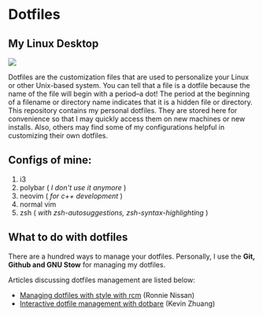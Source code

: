 # Dotfiles



## My Linux Desktop

![](/home/ritux/Pictures/Desktop_Screenshot.png)



Dotfiles are the customization files that are used to personalize your Linux or other Unix-based system.  You can tell that a file is a dotfile because the name of the file will begin with a period–a dot!  The period at the beginning of a filename or directory name indicates that it is a hidden file or directory.  This repository contains my personal dotfiles.  They are stored here for convenience so that I may quickly access them on new machines or new installs.  Also, others may find some of my configurations helpful in customizing their own dotfiles.



## Configs of mine: 

1. i3
2. polybar ( *I don't use it anymore* )
3. neovim ( *for c++ development* )
4. normal vim
5. zsh ( *with zsh-autosuggestions, zsh-syntax-highlighting* )



## What to do with dotfiles

There are a hundred ways to manage your dotfiles. Personally, I use the **Git, Github and GNU Stow** for managing my dotfiles. 

Articles discussing dotfiles management are listed below:

- [Managing dotfiles with style with rcm](https://distrotube.com/guest-articles/managing-dotfiles-with-rcm.html) (Ronnie Nissan)
- [Interactive dotfile management with dotbare](https://distrotube.com/guest-articles/interactive-dotfile-management-dotbare.html) (Kevin Zhuang)




